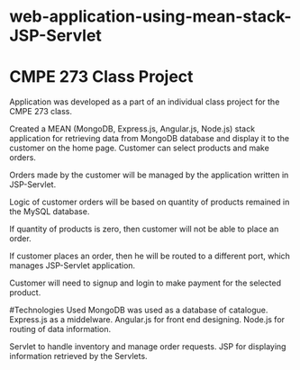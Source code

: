 # web-application-using-mean-stack-JSP-Servlet

# CMPE 273 Class Project
Application was developed as a part of an individual class project for the CMPE 273 class.

Created a MEAN (MongoDB, Express.js, Angular.js, Node.js) stack application for retrieving data from MongoDB database and display it to the customer on the home page.
Customer can select products and make orders.

Orders made by the customer will be managed by the application written in JSP-Servlet.

Logic of customer orders will be based on quantity of products remained in the MySQL database.

If quantity of products is zero, then customer will not be able to place an order.

If customer places an order, then he will be routed to a different port, which manages JSP-Servlet application.

Customer will need to signup and login to make payment for the selected product.

#Technologies Used
MongoDB was used as a database of catalogue.
Express.js as a middelware.
Angular.js for front end designing.
Node.js for routing of data information.

Servlet to handle inventory and manage order requests.
JSP for displaying information retrieved by the Servlets.
